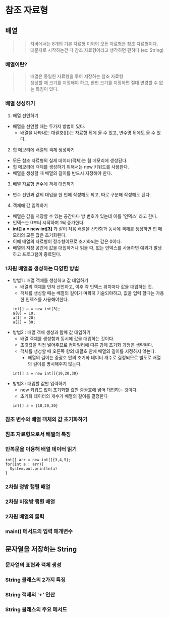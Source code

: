 # 참조 자료형
## 배열
>> 자바에서는 8개의 기본 자료형 이외의 모든 자료형은 참조 자료형이다.<br>
>> 대문자로 시작하는건 다 참조 자료형이라고 생각하면 편하다.(ex: String)

### 배열이란?
>> 배열은 동일한 자료형을 묶어 저장하는 참조 자료형<br>
>> 생성할 때 크기를 지정해야 하고, 한번 크기를 지정하면 절대 변경할 수 없는 특징이 있다.

### 배열 생성하기
1. 배열 선언하기
- 배열을 선언할 때는 두가지 방법이 있다.
  - 배열을 나타내는 대괄호([])는 자료형 뒤에 올 수 있고, 변수명 뒤에도 올 수 있다.
2. 힙 메모리에 배열의 객체 생성하기
- 모든 참조 자료형의 실제 데이터(객체)는 힙 메모리에 생성된다.
- 힙 메모리에 객체를 생성하기 위해서는 new 키워드를 사용한다.
- 배열을 생성할 때 배열의 길이를 반드시 지정해야 한다.
3. 배열 자료형 변수에 객체 대입하기
- 변수 선언과 값의 대입을 한 번에 작성해도 되고, 따로 구분해 작성해도 된다.
4. 객체에 값 입력하기
- 배열은 값을 저장할 수 있는 공간마다 방 번호가 있는데 이를 '인덱스' 라고 한다.
- 인덱스는 0부터 시작하며 1씩 증가한다.
- **int[] a = new int[3]** 과 같이 처음 배열을 선언함과 동시에 객체를 생성하면 힙 메모리의 모든 값은 초기화된다.
- 이때 배열의 자료형이 정수형이므로 초기화되는 값은 0이다.
- 배열의 저장 공간에 값을 대입하거나 읽을 때, 없는 인덱스를 사용하면 예외가 발생하고 프로그램이 종료된다.

### 1차원 배열을 생성하는 다양한 방법
- 방법1 : 배열 객체를 생성하고 값 대입하기
  - 배열의 객체를 먼저 선언하고, 이후 각 인덱스 위치마다 값을 대입하는 것.
  - 객체를 생성할 때는 배열의 길이가 며확히 기술되야하고, 값을 입력 할때는 가용한 인덱스를 사용해야한다.   
  ```
  int[] a = new int[3];
  a[0] = 10;
  a[1] = 20;
  a[2] = 30;
  ```
- 방법2 : 배열 객체 생성과 함께 값 대입하기
  - 배열 객체를 생성함과 동시에 값을 대입하는 것이다.
  - 초깃값을 직접 넣어주므로 컴파일러에 따른 강제 초기화 과정은 생략된다.
  - 객체를 생성할 때 오른쪽 항의 대괄호 안에 배열의 길이를 지정하지 않는다.
    - 배열의 길이는 중괄호 안의 초기화 데이터 개수로 결정되므로 별도로 배열의 길이를 명시해주지 않는다.   
  ```
  int[] a = new int[]{10,20,30}
  ```
- 방법3 : 대입할 값만 입력하기 
  - new 키워드 없이 초기화할 값만 중괄호에 넣어 대입하는 것이다.
  - 초기화 데이터의 개수가 배열의 길이를 결정한다
  ```
  int[] a = {10,20,30}
  ```
### 참조 변수와 배열 객체의 값 초기화하기
### 참조 자료형으로서 배열의 특징
### 반복문을 이용해 배열 데이터 읽기
```
int[] arr = new int[]{3,4,5};
for(int a : arr){
  System.out.println(a)
}
```
### 2차원 정방 행렬 배열
### 2차원 비정방 행렬 배열
### 2차원 배열의 출력
### main() 메서드의 입력 매개변수

## 문자열을 저장하는 String
### 문자열의 표현과 객체 생성
### String 클래스의 2가지 특징
### String 객체의 '+' 연산
### String 클래스의 주요 메서드

